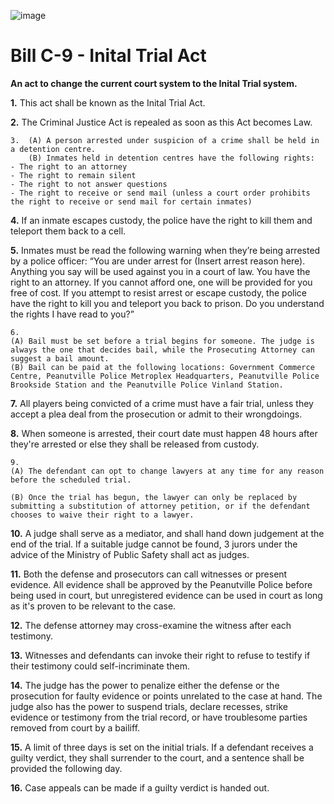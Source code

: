 ![image](https://github.com/user-attachments/assets/78c8b4f8-52c8-4bb7-9cf3-5b543211482f)

# Bill C-9 - Inital Trial Act
**An act to change the current court system to the Inital Trial system.**

**1.** This act shall be known as the Inital Trial Act.

**2.** The Criminal Justice Act is repealed as soon as this Act becomes Law.

```
3.  (A) A person arrested under suspicion of a crime shall be held in a detention centre.
    (B) Inmates held in detention centres have the following rights:
- The right to an attorney
- The right to remain silent
- The right to not answer questions
- The right to receive or send mail (unless a court order prohibits the right to receive or send mail for certain inmates)
```

**4.** If an inmate escapes custody, the police have the right to kill them and teleport them back to a cell.

**5.** Inmates must be read the following warning when they’re being arrested by a police officer: “You are under arrest for (Insert arrest reason here). Anything you say will be used against you in a court of law. You have the right to an attorney. If you cannot afford one, one will be provided for you free of cost. If you attempt to resist arrest or escape custody, the police have the right to kill you and teleport you back to prison. Do you understand the rights I have read to you?”
```
6. 
(A) Bail must be set before a trial begins for someone. The judge is always the one that decides bail, while the Prosecuting Attorney can suggest a bail amount.
(B) Bail can be paid at the following locations: Government Commerce Centre, Peanutville Police Metroplex Headquarters, Peanutville Police Brookside Station and the Peanutville Police Vinland Station.
```
**7.** All players being convicted of a crime must have a fair trial, unless they accept a plea deal from the prosecution or admit to their wrongdoings.

**8.** When someone is arrested, their court date must happen 48 hours after they're arrested or else they shall be released from custody.
```
9.
(A) The defendant can opt to change lawyers at any time for any reason before the scheduled trial.

(B) Once the trial has begun, the lawyer can only be replaced by submitting a substitution of attorney petition, or if the defendant chooses to waive their right to a lawyer.
```
**10.** A judge shall serve as a mediator, and shall hand down judgement at the end of the trial. If a suitable judge cannot be found, 3 jurors under the advice of the Ministry of Public Safety shall act as judges.

**11.** Both the defense and prosecutors can call witnesses or present evidence. All evidence shall be approved by the Peanutville Police before being used in court, but unregistered evidence can be used in court as long as it's proven to be relevant to the case.

**12.** The defense attorney may cross-examine the witness after each testimony.

**13.** Witnesses and defendants can invoke their right to refuse to testify if their testimony could self-incriminate them.

**14.** The judge has the power to penalize either the defense or the prosecution for faulty evidence or points unrelated to the case at hand. The judge also has the power to suspend trials, declare recesses, strike evidence or testimony from the trial record, or have troublesome parties removed from court by a bailiff.

**15.** A limit of three days is set on the initial trials. If a defendant receives a guilty verdict, they shall surrender to the court, and a sentence shall be provided the following day.

**16.** Case appeals can be made if a guilty verdict is handed out.
